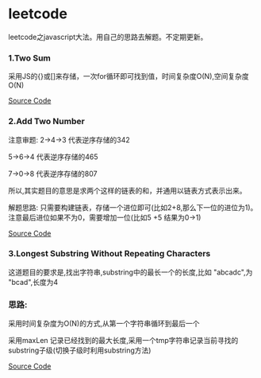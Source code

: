 # leetcode
leetcode之javascript大法。用自己的思路去解题。不定期更新。

### 1.Two Sum
采用JS的{}或[]来存储，一次for循环即可找到值，时间复杂度O(N),空间复杂度O(N)


[Source Code](https://github.com/dailc/leetcode/blob/master/algorithms/Two-Sum/two-sum.js)

### 2.Add Two Number
注意审题:
2->4->3 代表逆序存储的342

5->6->4 代表逆序存储的465

7->0->8 代表逆序存储的807

所以,其实题目的意思是求两个这样的链表的和，并通用以链表方式表示出来。

解题思路:
只需要构建链表，存储一个进位即可(比如2+8,那么下一位的进位为1)。
注意最后进位如果不为0，需要增加一位(比如5 +5 结果为0->1)

[Source Code](https://github.com/dailc/leetcode/blob/master/algorithms/Add-Two-Number/add-two-number.js)
 

### 3.Longest Substring Without Repeating Characters
这道题目的要求是,找出字符串,substring中的最长一个的长度,比如 "abcadc",为 "bcad",长度为4

### 思路:
采用时间复杂度为O(N)的方式,从第一个字符串循环到最后一个

采用maxLen 记录已经找到的最大长度,采用一个tmp字符串记录当前寻找的substring子级(切换子级时利用substring方法)

[Source Code](https://github.com/dailc/leetcode/blob/master/algorithms/Longest-Substring-Without-Repeating-Characters/longest-substring-without-repeating-characters.js)